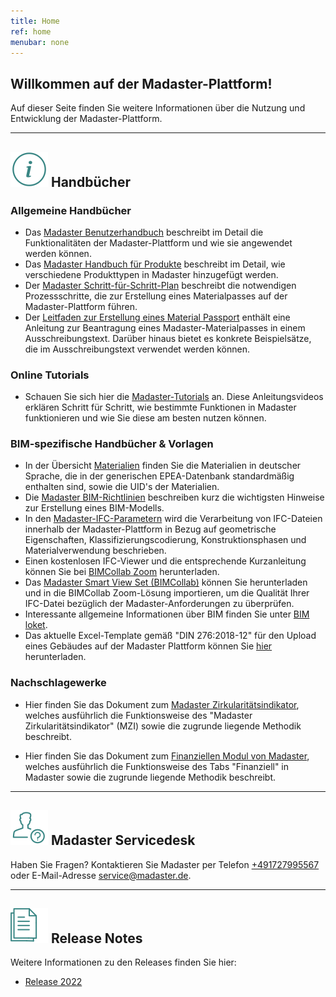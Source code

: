 ```yaml
---
title: Home
ref: home
menubar: none
---
```


## Willkommen auf der Madaster-Plattform!
Auf dieser Seite finden Sie weitere Informationen über die Nutzung und Entwicklung der Madaster-Plattform.

---

## <img class="header-img" src="/assets/images/767.svg"> Handbücher


### Allgemeine Handbücher

 * Das <a href="/files/de/Madaster - Benutzerhandbuch.pdf" target="_blank">Madaster Benutzerhandbuch</a> beschreibt im Detail die Funktionalitäten der Madaster-Plattform und wie sie angewendet werden können.
 * Das <a href="/files/de/Madaster - Produkte hinzufügen.pdf" target="_blank">Madaster Handbuch für Produkte</a> beschreibt im Detail, wie verschiedene Produkttypen in Madaster hinzugefügt werden.
 * Der <a href="/files/de/Madaster - Ablaufplan Material Passport.pdf" target="_blank">Madaster Schritt-für-Schritt-Plan</a> beschreibt die notwendigen Prozessschritte, die zur Erstellung eines Materialpasses auf der Madaster-Plattform führen.
 * Der <a href="/files/de/Madaster - Leitfaden Material Passport.pdf" target="_blank">Leitfaden zur Erstellung eines Material Passport</a> enthält eine Anleitung zur Beantragung eines Madaster-Materialpasses in einem Ausschreibungstext. Darüber hinaus bietet es konkrete Beispielsätze, die im Ausschreibungstext verwendet werden können.

### Online Tutorials

* Schauen Sie sich hier die <a href="https://youtube.com/playlist?list=PLS17hWTtwLRTR64FSGzFuCeP7pB3Xlr_y" target="_blank">Madaster-Tutorials</a> an. Diese Anleitungsvideos erklären Schritt für Schritt, wie bestimmte Funktionen in Madaster funktionieren und wie Sie diese am besten nutzen können.

### BIM-spezifische Handbücher & Vorlagen

 * In der Übersicht <a href="/files/de/Epea_Generic.xlsx" target="_blank">Materialien</a> finden Sie die Materialien in deutscher Sprache, die in der generischen EPEA-Datenbank standardmäßig enthalten sind, sowie die UID's der Materialien.
 * Die <a href="/files/de/IFC-Richtlinien für BIM Modelle.pdf" target="_blank">Madaster BIM-Richtlinien</a> beschreiben kurz die wichtigsten Hinweise zur Erstellung eines BIM-Modells.
 * In den <a href="/files/de/IFC Parameter.pdf" target="_blank">Madaster-IFC-Parametern</a> wird die Verarbeitung von IFC-Dateien innerhalb der Madaster-Plattform in Bezug auf geometrische Eigenschaften, Klassifizierungscodierung, Konstruktionsphasen und Materialverwendung beschrieben.
 * Einen kostenlosen IFC-Viewer und die entsprechende Kurzanleitung können Sie bei <a href="http://www.bimcollab.com/en/Support/Support/Downloads/BIMcollab-ZOOM" target="_blank">BIMCollab Zoom</a> herunterladen.
 * Das <a href="https://helpcenter.bimcollab.com/portal/en/kb/articles/smart-view-sets-downloads#Example_Smart_views" target="_blank">Madaster Smart View Set (BIMCollab)</a> können Sie herunterladen und in die BIMCollab Zoom-Lösung importieren, um die Qualität Ihrer IFC-Datei bezüglich der Madaster-Anforderungen zu überprüfen.
 * Interessante allgemeine Informationen über BIM finden Sie unter <a href="/files/de/BIM basis ILS_infographicA4_German.pdf" target="_blank">BIM loket</a>.  
 * Das aktuelle Excel-Template gemäß "DIN 276:2018-12" für den Upload eines Gebäudes auf der Madaster Plattform können Sie <a href="https://backend.madaster.com/api/buildingfile/downloadexceltemplate/cd373c62-3c53-4bd0-bedb-0e77bd36d60a/de" target="_blank">hier</a> herunterladen. 

### Nachschlagewerke

 * Hier finden Sie das Dokument zum <a href="/files/de/Madaster - Zirkularitätsindikator.pdf" target="_blank">Madaster Zirkularitätsindikator</a>, welches ausführlich die Funktionsweise des "Madaster Zirkularitätsindikator" (MZI) sowie die zugrunde liegende Methodik beschreibt.

 * Hier finden Sie das Dokument zum <a href="/files/de/Madaster - Finanzielles Modul.pdf" target="_blank">Finanziellen Modul von Madaster</a>, welches ausführlich die Funktionsweise des Tabs "Finanziell" in Madaster sowie die zugrunde liegende Methodik beschreibt.

---

## <img class="header-img" src="/assets/images/771.svg"> Madaster Servicedesk
Haben Sie Fragen? Kontaktieren Sie Madaster per Telefon [+491727995567](tel:+491727995567) oder E-Mail-Adresse <service@madaster.de>.

---

## <img class="header-img" src="/assets/images/770.svg"> Release Notes

Weitere Informationen zu den Releases finden Sie hier:

* <a href="/files/en/Madaster Release notes 2022.pdf" target="_blank">Release 2022</a>
